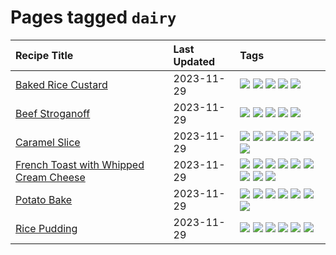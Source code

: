 # Pages tagged `dairy`

|Recipe Title|Last Updated|Tags
|:---|:---|:---|
|[Baked Rice Custard](../recipes/bakedricecustard.md)|2023-11-29|[![](https://img.shields.io/badge/tag-baked-b7439e)](../tags/baked.md) [![](https://img.shields.io/badge/tag-dairy-c6d429)](../tags/dairy.md) [![](https://img.shields.io/badge/tag-dessert-4e6ea)](../tags/dessert.md) [![](https://img.shields.io/badge/tag-rice-062ab)](../tags/rice.md) [![](https://img.shields.io/badge/tag-vegetarian-f6b493)](../tags/vegetarian.md)|
|[Beef Stroganoff](../recipes/beefstroganoff.md)|2023-11-29|[![](https://img.shields.io/badge/tag-beef-e4f90)](../tags/beef.md) [![](https://img.shields.io/badge/tag-dairy-c6d429)](../tags/dairy.md) [![](https://img.shields.io/badge/tag-dinner-5d33f3)](../tags/dinner.md) [![](https://img.shields.io/badge/tag-russian-6984a1)](../tags/russian.md) [![](https://img.shields.io/badge/tag-stovetop-28ab17)](../tags/stovetop.md)|
|[Caramel Slice](../recipes/caramelslice.md)|2023-11-29|[![](https://img.shields.io/badge/tag-amazing-208450)](../tags/amazing.md) [![](https://img.shields.io/badge/tag-baked-b7439e)](../tags/baked.md) [![](https://img.shields.io/badge/tag-chocolate-bb15fd)](../tags/chocolate.md) [![](https://img.shields.io/badge/tag-dairy-c6d429)](../tags/dairy.md) [![](https://img.shields.io/badge/tag-dessert-4e6ea)](../tags/dessert.md) [![](https://img.shields.io/badge/tag-long_prep_time-6d71)](../tags/long_prep_time.md) [![](https://img.shields.io/badge/tag-vegetarian-f6b493)](../tags/vegetarian.md)|
|[French Toast with Whipped Cream Cheese](../recipes/frenchtoastwhippedcreamcheese.md)|2023-11-29|[![](https://img.shields.io/badge/tag-amazing-208450)](../tags/amazing.md) [![](https://img.shields.io/badge/tag-breakfast-e5c1d4)](../tags/breakfast.md) [![](https://img.shields.io/badge/tag-dairy-c6d429)](../tags/dairy.md) [![](https://img.shields.io/badge/tag-dessert-4e6ea)](../tags/dessert.md) [![](https://img.shields.io/badge/tag-fried-f47a18)](../tags/fried.md) [![](https://img.shields.io/badge/tag-large_quantity-427cd)](../tags/large_quantity.md) [![](https://img.shields.io/badge/tag-messy-32613c)](../tags/messy.md) [![](https://img.shields.io/badge/tag-mine-acbc2f)](../tags/mine.md) [![](https://img.shields.io/badge/tag-vegetarian-f6b493)](../tags/vegetarian.md)|
|[Potato Bake](../recipes/potatobake.md)|2023-11-29|[![](https://img.shields.io/badge/tag-baked-b7439e)](../tags/baked.md) [![](https://img.shields.io/badge/tag-cheesey-ab4f55)](../tags/cheesey.md) [![](https://img.shields.io/badge/tag-dairy-c6d429)](../tags/dairy.md) [![](https://img.shields.io/badge/tag-potato-1fc54)](../tags/potato.md) [![](https://img.shields.io/badge/tag-savoury-32c994)](../tags/savoury.md) [![](https://img.shields.io/badge/tag-sides-ad1215)](../tags/sides.md) [![](https://img.shields.io/badge/tag-vegetarian-f6b493)](../tags/vegetarian.md)|
|[Rice Pudding](../recipes/ricepudding.md)|2023-11-29|[![](https://img.shields.io/badge/tag-dairy-c6d429)](../tags/dairy.md) [![](https://img.shields.io/badge/tag-dessert-4e6ea)](../tags/dessert.md) [![](https://img.shields.io/badge/tag-easy-cb29b)](../tags/easy.md) [![](https://img.shields.io/badge/tag-rice-062ab)](../tags/rice.md) [![](https://img.shields.io/badge/tag-rice_cooker-e5fa6f)](../tags/rice_cooker.md) [![](https://img.shields.io/badge/tag-vegetarian-f6b493)](../tags/vegetarian.md)|